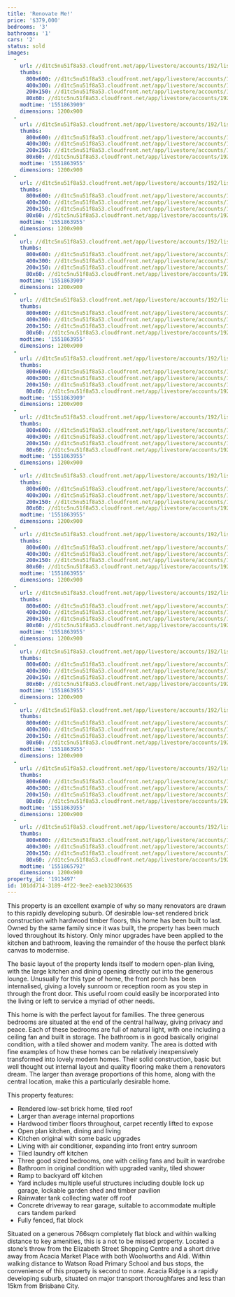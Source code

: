 ```yaml
---
title: 'Renovate Me!'
price: '$379,000'
bedrooms: '3'
bathrooms: '1'
cars: '2'
status: sold
images:
  -
    url: //d1tc5nu51f8a53.cloudfront.net/app/livestore/accounts/192/listings/1809265/images/Coley-5-Front-Daynes_c5fa-47d9-7b62-008b-ecef-dac6-4e32-b487_20190306071354.jpg
    thumbs:
      800x600: //d1tc5nu51f8a53.cloudfront.net/app/livestore/accounts/192/listings/1809265/images/Coley-5-Front-Daynes_c5fa-47d9-7b62-008b-ecef-dac6-4e32-b487_20190306071354_800x600.jpg
      400x300: //d1tc5nu51f8a53.cloudfront.net/app/livestore/accounts/192/listings/1809265/images/Coley-5-Front-Daynes_c5fa-47d9-7b62-008b-ecef-dac6-4e32-b487_20190306071354_400x300.jpg
      200x150: //d1tc5nu51f8a53.cloudfront.net/app/livestore/accounts/192/listings/1809265/images/Coley-5-Front-Daynes_c5fa-47d9-7b62-008b-ecef-dac6-4e32-b487_20190306071354_200x150.jpg
      80x60: //d1tc5nu51f8a53.cloudfront.net/app/livestore/accounts/192/listings/1809265/images/Coley-5-Front-Daynes_c5fa-47d9-7b62-008b-ecef-dac6-4e32-b487_20190306071354_80x60.jpg
    modtime: '1551863909'
    dimensions: 1200x900
  -
    url: //d1tc5nu51f8a53.cloudfront.net/app/livestore/accounts/192/listings/1809265/images/Coley-5-Entry-Daynes_e41f-9ec5-58c5-536a-c2f0-b8c9-9f45-937f_20190306071416.jpg
    thumbs:
      800x600: //d1tc5nu51f8a53.cloudfront.net/app/livestore/accounts/192/listings/1809265/images/Coley-5-Entry-Daynes_e41f-9ec5-58c5-536a-c2f0-b8c9-9f45-937f_20190306071416_800x600.jpg
      400x300: //d1tc5nu51f8a53.cloudfront.net/app/livestore/accounts/192/listings/1809265/images/Coley-5-Entry-Daynes_e41f-9ec5-58c5-536a-c2f0-b8c9-9f45-937f_20190306071416_400x300.jpg
      200x150: //d1tc5nu51f8a53.cloudfront.net/app/livestore/accounts/192/listings/1809265/images/Coley-5-Entry-Daynes_e41f-9ec5-58c5-536a-c2f0-b8c9-9f45-937f_20190306071416_200x150.jpg
      80x60: //d1tc5nu51f8a53.cloudfront.net/app/livestore/accounts/192/listings/1809265/images/Coley-5-Entry-Daynes_e41f-9ec5-58c5-536a-c2f0-b8c9-9f45-937f_20190306071416_80x60.jpg
    modtime: '1551863955'
    dimensions: 1200x900
  -
    url: //d1tc5nu51f8a53.cloudfront.net/app/livestore/accounts/192/listings/1809265/images/Coley-5-Living2-Dayn_b9a1-c277-2543-5b44-3bb1-e6f2-3ca8-4f11_20190306071412.jpg
    thumbs:
      800x600: //d1tc5nu51f8a53.cloudfront.net/app/livestore/accounts/192/listings/1809265/images/Coley-5-Living2-Dayn_b9a1-c277-2543-5b44-3bb1-e6f2-3ca8-4f11_20190306071412_800x600.jpg
      400x300: //d1tc5nu51f8a53.cloudfront.net/app/livestore/accounts/192/listings/1809265/images/Coley-5-Living2-Dayn_b9a1-c277-2543-5b44-3bb1-e6f2-3ca8-4f11_20190306071412_400x300.jpg
      200x150: //d1tc5nu51f8a53.cloudfront.net/app/livestore/accounts/192/listings/1809265/images/Coley-5-Living2-Dayn_b9a1-c277-2543-5b44-3bb1-e6f2-3ca8-4f11_20190306071412_200x150.jpg
      80x60: //d1tc5nu51f8a53.cloudfront.net/app/livestore/accounts/192/listings/1809265/images/Coley-5-Living2-Dayn_b9a1-c277-2543-5b44-3bb1-e6f2-3ca8-4f11_20190306071412_80x60.jpg
    modtime: '1551863955'
    dimensions: 1200x900
  -
    url: //d1tc5nu51f8a53.cloudfront.net/app/livestore/accounts/192/listings/1809265/images/Coley-5-Living3-Dayn_79e5-45db-fe1a-9ee6-bd6f-69bf-b556-d6fe_20190306071404.jpg
    thumbs:
      800x600: //d1tc5nu51f8a53.cloudfront.net/app/livestore/accounts/192/listings/1809265/images/Coley-5-Living3-Dayn_79e5-45db-fe1a-9ee6-bd6f-69bf-b556-d6fe_20190306071404_800x600.jpg
      400x300: //d1tc5nu51f8a53.cloudfront.net/app/livestore/accounts/192/listings/1809265/images/Coley-5-Living3-Dayn_79e5-45db-fe1a-9ee6-bd6f-69bf-b556-d6fe_20190306071404_400x300.jpg
      200x150: //d1tc5nu51f8a53.cloudfront.net/app/livestore/accounts/192/listings/1809265/images/Coley-5-Living3-Dayn_79e5-45db-fe1a-9ee6-bd6f-69bf-b556-d6fe_20190306071404_200x150.jpg
      80x60: //d1tc5nu51f8a53.cloudfront.net/app/livestore/accounts/192/listings/1809265/images/Coley-5-Living3-Dayn_79e5-45db-fe1a-9ee6-bd6f-69bf-b556-d6fe_20190306071404_80x60.jpg
    modtime: '1551863909'
    dimensions: 1200x900
  -
    url: //d1tc5nu51f8a53.cloudfront.net/app/livestore/accounts/192/listings/1809265/images/Coley-5-Living-Dayne_0bd4-ae02-cece-1846-ddad-c20c-5f5b-e3a0_20190306071414.jpg
    thumbs:
      800x600: //d1tc5nu51f8a53.cloudfront.net/app/livestore/accounts/192/listings/1809265/images/Coley-5-Living-Dayne_0bd4-ae02-cece-1846-ddad-c20c-5f5b-e3a0_20190306071414_800x600.jpg
      400x300: //d1tc5nu51f8a53.cloudfront.net/app/livestore/accounts/192/listings/1809265/images/Coley-5-Living-Dayne_0bd4-ae02-cece-1846-ddad-c20c-5f5b-e3a0_20190306071414_400x300.jpg
      200x150: //d1tc5nu51f8a53.cloudfront.net/app/livestore/accounts/192/listings/1809265/images/Coley-5-Living-Dayne_0bd4-ae02-cece-1846-ddad-c20c-5f5b-e3a0_20190306071414_200x150.jpg
      80x60: //d1tc5nu51f8a53.cloudfront.net/app/livestore/accounts/192/listings/1809265/images/Coley-5-Living-Dayne_0bd4-ae02-cece-1846-ddad-c20c-5f5b-e3a0_20190306071414_80x60.jpg
    modtime: '1551863955'
    dimensions: 1200x900
  -
    url: //d1tc5nu51f8a53.cloudfront.net/app/livestore/accounts/192/listings/1809265/images/Coley-5-Kitchen-Dayn_f77b-d71c-dee2-f9a9-2499-80f9-4842-d860_20190306071410.jpg
    thumbs:
      800x600: //d1tc5nu51f8a53.cloudfront.net/app/livestore/accounts/192/listings/1809265/images/Coley-5-Kitchen-Dayn_f77b-d71c-dee2-f9a9-2499-80f9-4842-d860_20190306071410_800x600.jpg
      400x300: //d1tc5nu51f8a53.cloudfront.net/app/livestore/accounts/192/listings/1809265/images/Coley-5-Kitchen-Dayn_f77b-d71c-dee2-f9a9-2499-80f9-4842-d860_20190306071410_400x300.jpg
      200x150: //d1tc5nu51f8a53.cloudfront.net/app/livestore/accounts/192/listings/1809265/images/Coley-5-Kitchen-Dayn_f77b-d71c-dee2-f9a9-2499-80f9-4842-d860_20190306071410_200x150.jpg
      80x60: //d1tc5nu51f8a53.cloudfront.net/app/livestore/accounts/192/listings/1809265/images/Coley-5-Kitchen-Dayn_f77b-d71c-dee2-f9a9-2499-80f9-4842-d860_20190306071410_80x60.jpg
    modtime: '1551863909'
    dimensions: 1200x900
  -
    url: //d1tc5nu51f8a53.cloudfront.net/app/livestore/accounts/192/listings/1809265/images/Coley-5-Kitchen2-Day_f3bf-8725-1504-3c1f-fec0-3524-f339-b8c4_20190306071408.jpg
    thumbs:
      800x600: //d1tc5nu51f8a53.cloudfront.net/app/livestore/accounts/192/listings/1809265/images/Coley-5-Kitchen2-Day_f3bf-8725-1504-3c1f-fec0-3524-f339-b8c4_20190306071408_800x600.jpg
      400x300: //d1tc5nu51f8a53.cloudfront.net/app/livestore/accounts/192/listings/1809265/images/Coley-5-Kitchen2-Day_f3bf-8725-1504-3c1f-fec0-3524-f339-b8c4_20190306071408_400x300.jpg
      200x150: //d1tc5nu51f8a53.cloudfront.net/app/livestore/accounts/192/listings/1809265/images/Coley-5-Kitchen2-Day_f3bf-8725-1504-3c1f-fec0-3524-f339-b8c4_20190306071408_200x150.jpg
      80x60: //d1tc5nu51f8a53.cloudfront.net/app/livestore/accounts/192/listings/1809265/images/Coley-5-Kitchen2-Day_f3bf-8725-1504-3c1f-fec0-3524-f339-b8c4_20190306071408_80x60.jpg
    modtime: '1551863955'
    dimensions: 1200x900
  -
    url: //d1tc5nu51f8a53.cloudfront.net/app/livestore/accounts/192/listings/1809265/images/Coley-5-Bed3-Daynes-_5934-789b-5bc4-988f-080f-264a-064a-fbce_20190306071419.jpg
    thumbs:
      800x600: //d1tc5nu51f8a53.cloudfront.net/app/livestore/accounts/192/listings/1809265/images/Coley-5-Bed3-Daynes-_5934-789b-5bc4-988f-080f-264a-064a-fbce_20190306071419_800x600.jpg
      400x300: //d1tc5nu51f8a53.cloudfront.net/app/livestore/accounts/192/listings/1809265/images/Coley-5-Bed3-Daynes-_5934-789b-5bc4-988f-080f-264a-064a-fbce_20190306071419_400x300.jpg
      200x150: //d1tc5nu51f8a53.cloudfront.net/app/livestore/accounts/192/listings/1809265/images/Coley-5-Bed3-Daynes-_5934-789b-5bc4-988f-080f-264a-064a-fbce_20190306071419_200x150.jpg
      80x60: //d1tc5nu51f8a53.cloudfront.net/app/livestore/accounts/192/listings/1809265/images/Coley-5-Bed3-Daynes-_5934-789b-5bc4-988f-080f-264a-064a-fbce_20190306071419_80x60.jpg
    modtime: '1551863955'
    dimensions: 1200x900
  -
    url: //d1tc5nu51f8a53.cloudfront.net/app/livestore/accounts/192/listings/1809265/images/Coley-5-Bed2-Daynes-_011d-e2e4-841e-2fdf-7af3-230c-c84e-5092_20190306071420.jpg
    thumbs:
      800x600: //d1tc5nu51f8a53.cloudfront.net/app/livestore/accounts/192/listings/1809265/images/Coley-5-Bed2-Daynes-_011d-e2e4-841e-2fdf-7af3-230c-c84e-5092_20190306071420_800x600.jpg
      400x300: //d1tc5nu51f8a53.cloudfront.net/app/livestore/accounts/192/listings/1809265/images/Coley-5-Bed2-Daynes-_011d-e2e4-841e-2fdf-7af3-230c-c84e-5092_20190306071420_400x300.jpg
      200x150: //d1tc5nu51f8a53.cloudfront.net/app/livestore/accounts/192/listings/1809265/images/Coley-5-Bed2-Daynes-_011d-e2e4-841e-2fdf-7af3-230c-c84e-5092_20190306071420_200x150.jpg
      80x60: //d1tc5nu51f8a53.cloudfront.net/app/livestore/accounts/192/listings/1809265/images/Coley-5-Bed2-Daynes-_011d-e2e4-841e-2fdf-7af3-230c-c84e-5092_20190306071420_80x60.jpg
    modtime: '1551863955'
    dimensions: 1200x900
  -
    url: //d1tc5nu51f8a53.cloudfront.net/app/livestore/accounts/192/listings/1809265/images/Coley-5-Bed1-Daynes-_4592-3f8b-010f-03fc-4b47-cf54-17bc-d9b5_20190306071422.jpg
    thumbs:
      800x600: //d1tc5nu51f8a53.cloudfront.net/app/livestore/accounts/192/listings/1809265/images/Coley-5-Bed1-Daynes-_4592-3f8b-010f-03fc-4b47-cf54-17bc-d9b5_20190306071422_800x600.jpg
      400x300: //d1tc5nu51f8a53.cloudfront.net/app/livestore/accounts/192/listings/1809265/images/Coley-5-Bed1-Daynes-_4592-3f8b-010f-03fc-4b47-cf54-17bc-d9b5_20190306071422_400x300.jpg
      200x150: //d1tc5nu51f8a53.cloudfront.net/app/livestore/accounts/192/listings/1809265/images/Coley-5-Bed1-Daynes-_4592-3f8b-010f-03fc-4b47-cf54-17bc-d9b5_20190306071422_200x150.jpg
      80x60: //d1tc5nu51f8a53.cloudfront.net/app/livestore/accounts/192/listings/1809265/images/Coley-5-Bed1-Daynes-_4592-3f8b-010f-03fc-4b47-cf54-17bc-d9b5_20190306071422_80x60.jpg
    modtime: '1551863955'
    dimensions: 1200x900
  -
    url: //d1tc5nu51f8a53.cloudfront.net/app/livestore/accounts/192/listings/1809265/images/Coley-5-Bathroom-Day_5e1c-49af-b22e-28d2-0c4c-1945-4eac-79d4_20190306071418.jpg
    thumbs:
      800x600: //d1tc5nu51f8a53.cloudfront.net/app/livestore/accounts/192/listings/1809265/images/Coley-5-Bathroom-Day_5e1c-49af-b22e-28d2-0c4c-1945-4eac-79d4_20190306071418_800x600.jpg
      400x300: //d1tc5nu51f8a53.cloudfront.net/app/livestore/accounts/192/listings/1809265/images/Coley-5-Bathroom-Day_5e1c-49af-b22e-28d2-0c4c-1945-4eac-79d4_20190306071418_400x300.jpg
      200x150: //d1tc5nu51f8a53.cloudfront.net/app/livestore/accounts/192/listings/1809265/images/Coley-5-Bathroom-Day_5e1c-49af-b22e-28d2-0c4c-1945-4eac-79d4_20190306071418_200x150.jpg
      80x60: //d1tc5nu51f8a53.cloudfront.net/app/livestore/accounts/192/listings/1809265/images/Coley-5-Bathroom-Day_5e1c-49af-b22e-28d2-0c4c-1945-4eac-79d4_20190306071418_80x60.jpg
    modtime: '1551863955'
    dimensions: 1200x900
  -
    url: //d1tc5nu51f8a53.cloudfront.net/app/livestore/accounts/192/listings/1809265/images/Coley-5-Backyard2-Da_a8ed-ba3c-66b7-1390-b1c9-e69a-fdf5-be56_20190306071359.jpg
    thumbs:
      800x600: //d1tc5nu51f8a53.cloudfront.net/app/livestore/accounts/192/listings/1809265/images/Coley-5-Backyard2-Da_a8ed-ba3c-66b7-1390-b1c9-e69a-fdf5-be56_20190306071359_800x600.jpg
      400x300: //d1tc5nu51f8a53.cloudfront.net/app/livestore/accounts/192/listings/1809265/images/Coley-5-Backyard2-Da_a8ed-ba3c-66b7-1390-b1c9-e69a-fdf5-be56_20190306071359_400x300.jpg
      200x150: //d1tc5nu51f8a53.cloudfront.net/app/livestore/accounts/192/listings/1809265/images/Coley-5-Backyard2-Da_a8ed-ba3c-66b7-1390-b1c9-e69a-fdf5-be56_20190306071359_200x150.jpg
      80x60: //d1tc5nu51f8a53.cloudfront.net/app/livestore/accounts/192/listings/1809265/images/Coley-5-Backyard2-Da_a8ed-ba3c-66b7-1390-b1c9-e69a-fdf5-be56_20190306071359_80x60.jpg
    modtime: '1551863955'
    dimensions: 1200x900
  -
    url: //d1tc5nu51f8a53.cloudfront.net/app/livestore/accounts/192/listings/1809265/images/Coley-5-Backyard-Day_55d4-e4db-7f0c-2a81-c9c3-bbd3-3759-cb34_20190306071401.jpg
    thumbs:
      800x600: //d1tc5nu51f8a53.cloudfront.net/app/livestore/accounts/192/listings/1809265/images/Coley-5-Backyard-Day_55d4-e4db-7f0c-2a81-c9c3-bbd3-3759-cb34_20190306071401_800x600.jpg
      400x300: //d1tc5nu51f8a53.cloudfront.net/app/livestore/accounts/192/listings/1809265/images/Coley-5-Backyard-Day_55d4-e4db-7f0c-2a81-c9c3-bbd3-3759-cb34_20190306071401_400x300.jpg
      200x150: //d1tc5nu51f8a53.cloudfront.net/app/livestore/accounts/192/listings/1809265/images/Coley-5-Backyard-Day_55d4-e4db-7f0c-2a81-c9c3-bbd3-3759-cb34_20190306071401_200x150.jpg
      80x60: //d1tc5nu51f8a53.cloudfront.net/app/livestore/accounts/192/listings/1809265/images/Coley-5-Backyard-Day_55d4-e4db-7f0c-2a81-c9c3-bbd3-3759-cb34_20190306071401_80x60.jpg
    modtime: '1551863955'
    dimensions: 1200x900
  -
    url: //d1tc5nu51f8a53.cloudfront.net/app/livestore/accounts/192/listings/1809265/images/Coley-5-Block-Daynes_b8a0-4823-a188-b740-3486-9423-1f5a-05b9_20190306074931.jpg
    thumbs:
      800x600: //d1tc5nu51f8a53.cloudfront.net/app/livestore/accounts/192/listings/1809265/images/Coley-5-Block-Daynes_b8a0-4823-a188-b740-3486-9423-1f5a-05b9_20190306074931_800x600.jpg
      400x300: //d1tc5nu51f8a53.cloudfront.net/app/livestore/accounts/192/listings/1809265/images/Coley-5-Block-Daynes_b8a0-4823-a188-b740-3486-9423-1f5a-05b9_20190306074931_400x300.jpg
      200x150: //d1tc5nu51f8a53.cloudfront.net/app/livestore/accounts/192/listings/1809265/images/Coley-5-Block-Daynes_b8a0-4823-a188-b740-3486-9423-1f5a-05b9_20190306074931_200x150.jpg
      80x60: //d1tc5nu51f8a53.cloudfront.net/app/livestore/accounts/192/listings/1809265/images/Coley-5-Block-Daynes_b8a0-4823-a188-b740-3486-9423-1f5a-05b9_20190306074931_80x60.jpg
    modtime: '1551865792'
    dimensions: 1200x900
property_id: '1913497'
id: 101dd714-3189-4f22-9ee2-eaeb32306635
---
```

This property is an excellent example of why so many renovators are drawn to this rapidly developing suburb. Of desirable low-set rendered brick construction with hardwood timber floors, this home has been built to last. Owned by the same family since it was built, the property has been much loved throughout its history. Only minor upgrades have been applied to the kitchen and bathroom, leaving the remainder of the house the perfect blank canvas to modernise. 

The basic layout of the property lends itself to modern open-plan living, with the large kitchen and dining opening directly out into the generous lounge. Unusually for this type of home, the front porch has been internalised, giving a lovely sunroom or reception room as you step in through the front door. This useful room could easily be incorporated into the living or left to service a myriad of other needs. 

This home is with the perfect layout for families. The three generous bedrooms are situated at the end of the central hallway, giving privacy and peace. Each of these bedrooms are full of natural light, with one including a ceiling fan and built in storage. The bathroom is in good basically original condition, with a tiled shower and modern vanity. The area is dotted with fine examples of how these homes can be relatively inexpensively transformed into lovely modern homes. Their solid construction, basic but well thought out internal layout and quality flooring make them a renovators dream. The larger than average proportions of this home, along with the central location, make this a particularly desirable home. 

This property features:

*  Rendered low-set brick home, tiled roof
*  Larger than average internal proportions
*  Hardwood timber floors throughout, carpet recently lifted to expose
*  Open plan kitchen, dining and living
*  Kitchen original with some basic upgrades
*  Living with air conditioner, expanding into front entry sunroom
*  Tiled laundry off kitchen
*  Three good sized bedrooms, one with ceiling fans and built in wardrobe 
*  Bathroom in original condition with upgraded vanity, tiled shower
*  Ramp to backyard off kitchen
*  Yard includes multiple useful structures including double lock up garage, lockable garden shed and timber pavilion
*  Rainwater tank collecting water off roof
*  Concrete driveway to rear garage, suitable to accommodate multiple cars tandem parked
*  Fully fenced, flat block

Situated on a generous 766sqm completely flat block and within walking distance to key amenities, this is a not to be missed property. Located a stone’s throw from the Elizabeth Street Shopping Centre and a short drive away from Acacia Market Place with both Woolworths and Aldi. Within walking distance to Watson Road Primary School and bus stops, the convenience of this property is second to none. Acacia Ridge is a rapidly developing suburb, situated on major transport thoroughfares and less than 15km from Brisbane City.